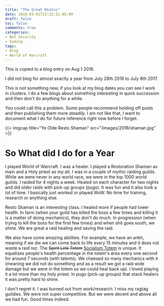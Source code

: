 ```yaml
---
title: "The Great Hiatus"
date: 2018-03-01T22:22:51-05:00
draft: false
toc: false
comments: true
categories:
- Not Security
- Gaming
tags:
- Blog
- World of Warcraft
---
```


This is copied to a blog entry on Aug 1 2016.

I did not blog for almost exactly a year from July 28th 2016 to July 8th 2017.

This is not something new, if you look at my blog dates you can see I work in clusters. I do a few blogs about something interesting in quick succession and then don't do anything for a while.

You could call this a problem. Some people recommend holding off posts and then publishing them more steadily. I am not like that, I want to document what I do for future reference right now before I forget.

<!--more-->

{{< imgcap title="Ye Olde Resto Shaman" src="/images/2018/shaman.jpg" >}}

# So What did I do for a Year
I played World of Warcraft. I was a healer. I played a Restoration Shaman as main and a Holy priest as my alt. I was in a couple of mythic raiding guilds. While we were never in any world race, we were in the top 1000 world guilds. I raided for 4 nights a week. Healed on each character for two nights and did older raids with pick-up groups (pugs). It was fun and it also took a lot of time. I basically just worked or played WoW. No time for training, research or anything else.

Resto Shaman is an interesting class. I healed more if people had lower health. In farm (when your guild has killed the boss a few times and killing it is a matter of doing mechanics), they don't do much. In progression (when trying to kill the boss for the first few times) and when shit goes south, we shine. We are great a raid healing and saving the raid.

We also have some amazing abilities. For example, we have an ankh, meaning if we die we can come back to life every 15 minutes and it does not waste a raid rez. The ~~Spirit Link Totem~~ [Socialism Totem](http://www.wowhead.com/spell=98008/spirit-link-totem) is unique. It equalizes people's health percentage in the totem's area every one second for around 7 seconds (with talents). We cheesed so many mechanics with it (meaning we did not do something and as a result we got a raid wide damage but we were in the totem so we could heal back up). I loved playing it a lot more than my holy priest. In pugs (pick-up groups) that stack healers it was pretty hard to shine.

I don't regret it. I was burned out from work/research. I miss my ragtag guildies. We were not super competitive. But we were decent and above all we had fun. Good times indeed.
